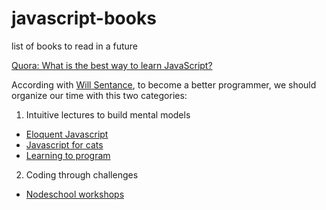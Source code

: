 # javascript-books
list of books to read in a future

[Quora: What is the best way to learn JavaScript?](https://www.quora.com/What-is-the-best-way-to-learn-JavaScript/answer/Will-Sentance/)

According with [Will Sentance](http://willsentance.com/), to become a better programmer, we should organize our time with this two categories:

1. Intuitive lectures to build mental models
  - [Eloquent Javascript](https://eloquentjavascript.net/)
  - [Javascript for cats](https://noblemule.gitbooks.io/javascript-for-cats/content/)
  - [Learning to program](https://www.amazon.com/Learning-Program-Steven-Foote/dp/0789753391)
2. Coding through challenges 
  - [Nodeschool workshops](https://nodeschool.io/)
